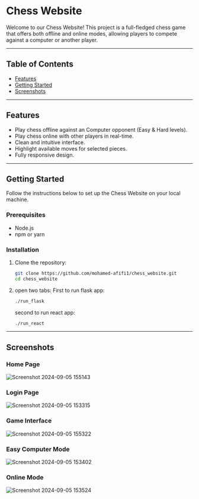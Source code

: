 # Chess Website

Welcome to our Chess Website! This project is a full-fledged chess game that offers both offline and online modes, allowing players to compete against a computer or another player.

---

## Table of Contents
- [Features](#features)
- [Getting Started](#getting-started)
- [Screenshots](#screenshots)

---

## Features
- Play chess offline against an Computer opponent (Easy & Hard levels).
- Play chess online with other players in real-time.
- Clean and intuitive interface.
- Highlight available moves for selected pieces.
- Fully responsive design.



---

## Getting Started

Follow the instructions below to set up the Chess Website on your local machine.

### Prerequisites
- Node.js
- npm or yarn

### Installation
1. Clone the repository:
   ```bash
   git clone https://github.com/mohamed-afifi1/chess_website.git
   cd chess_website
   ```

2. open two tabs:
   First to run flask app:
   ```bash
   ./run_flask
   ```
   second to run react app:
   ```bash
   ./run_react
   ```

---

## Screenshots

### Home Page
![Screenshot 2024-09-05 155143](https://github.com/user-attachments/assets/521e8334-63c0-4fc5-a91f-3676e553106b)

### Login Page
![Screenshot 2024-09-05 153315](https://github.com/user-attachments/assets/c20979ea-2218-4653-9cda-f2d57adb1d99)

### Game Interface
![Screenshot 2024-09-05 155322](https://github.com/user-attachments/assets/01597759-67b1-4fd1-8741-8dc07691b33c)

### Easy Computer Mode
![Screenshot 2024-09-05 153402](https://github.com/user-attachments/assets/6ac92df4-ddce-4230-9742-e071e4babf5c)

### Online Mode
![Screenshot 2024-09-05 153524](https://github.com/user-attachments/assets/03a970f0-7557-475f-b822-d69773c98c69)
